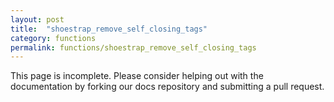 ```yaml
---
layout: post
title:  "shoestrap_remove_self_closing_tags"
category: functions
permalink: functions/shoestrap_remove_self_closing_tags
---
```


This page is incomplete. Please consider helping out with the documentation by forking our docs repository and submitting a pull request.